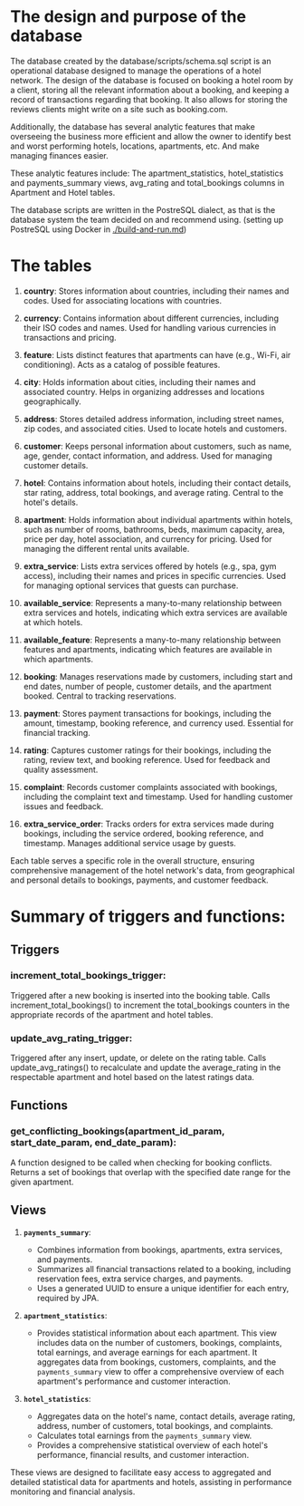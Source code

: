 # The design and purpose of the database

The database created by the database/scripts/schema.sql script is an operational database designed to manage
the operations of a hotel network. The design of the database is focused on booking a hotel room by a client,
storing all the relevant information about a booking, and keeping a record of transactions regarding that booking.
It also allows for storing the reviews clients might write on a site such as booking.com.

Additionally, the database has several analytic features that make overseeing the business more efficient and allow
the owner to identify best and worst performing hotels, locations, apartments, etc. And make managing finances easier.

These analytic features include:
The apartment_statistics, hotel_statistics and payments_summary views,
avg_rating and total_bookings columns in Apartment and Hotel tables.

The database scripts are written in the PostreSQL dialect, as that is the database system the team decided on and
recommend using. (setting up PostreSQL using Docker in [./build-and-run.md](./build-and-run.md))

# The tables

1. **country**: Stores information about countries, including their names and codes. Used for associating locations with
   countries.

2. **currency**: Contains information about different currencies, including their ISO codes and names. Used for handling
   various currencies in transactions and pricing.

3. **feature**: Lists distinct features that apartments can have (e.g., Wi-Fi, air conditioning). Acts as a catalog of
   possible features.

4. **city**: Holds information about cities, including their names and associated country. Helps in organizing addresses
   and locations geographically.

5. **address**: Stores detailed address information, including street names, zip codes, and associated cities. Used to
   locate hotels and customers.

6. **customer**: Keeps personal information about customers, such as name, age, gender, contact information, and
   address. Used for managing customer details.

7. **hotel**: Contains information about hotels, including their contact details, star rating, address, total bookings,
   and average rating. Central to the hotel's details.

8. **apartment**: Holds information about individual apartments within hotels, such as number of rooms, bathrooms, beds,
   maximum capacity, area, price per day, hotel association, and currency for pricing. Used for managing the different
   rental units available.

9. **extra_service**: Lists extra services offered by hotels (e.g., spa, gym access), including their names and prices
   in specific currencies. Used for managing optional services that guests can purchase.

10. **available_service**: Represents a many-to-many relationship between extra services and hotels, indicating which
    extra services are available at which hotels.

11. **available_feature**: Represents a many-to-many relationship between features and apartments, indicating which
    features are available in which apartments.

12. **booking**: Manages reservations made by customers, including start and end dates, number of people, customer
    details, and the apartment booked. Central to tracking reservations.

13. **payment**: Stores payment transactions for bookings, including the amount, timestamp, booking reference, and
    currency used. Essential for financial tracking.

14. **rating**: Captures customer ratings for their bookings, including the rating, review text, and booking reference.
    Used for feedback and quality assessment.

15. **complaint**: Records customer complaints associated with bookings, including the complaint text and timestamp.
    Used for handling customer issues and feedback.

16. **extra_service_order**: Tracks orders for extra services made during bookings, including the service ordered,
    booking reference, and timestamp. Manages additional service usage by guests.

Each table serves a specific role in the overall structure, ensuring comprehensive management of the hotel network's
data, from geographical and personal details to bookings, payments, and customer feedback.

# Summary of triggers and functions:

## Triggers

### increment_total_bookings_trigger:

Triggered after a new booking is inserted into the booking table.
Calls increment_total_bookings() to increment the total_bookings counters in the appropriate records of the apartment
and hotel tables.

### update_avg_rating_trigger:

Triggered after any insert, update, or delete on the rating table.
Calls update_avg_ratings() to recalculate and update the average_rating in the respectable apartment and hotel based on
the latest ratings data.

## Functions

### get_conflicting_bookings(apartment_id_param, start_date_param, end_date_param):

A function designed to be called when checking for booking conflicts.
Returns a set of bookings that overlap with the specified date range for the given apartment.

## Views
1. **`payments_summary`**:
    - Combines information from bookings, apartments, extra services, and payments.
    - Summarizes all financial transactions related to a booking, including reservation fees, extra service charges, and
      payments.
    - Uses a generated UUID to ensure a unique identifier for each entry, required by JPA.

2. **`apartment_statistics`**:
    - Provides statistical information about each apartment. This view includes data on the number of
      customers, bookings, complaints, total earnings, and average earnings for each apartment. It aggregates data from
      bookings, customers, complaints, and the `payments_summary` view to offer a comprehensive overview of each
      apartment's performance and customer interaction.

3. **`hotel_statistics`**:
    - Aggregates data on the hotel's name, contact details, average rating, address, number of customers, total
      bookings, and complaints.
    - Calculates total earnings from the `payments_summary` view.
    - Provides a comprehensive statistical overview of each hotel's performance, financial results, and customer
      interaction.

These views are designed to facilitate easy access to aggregated and detailed statistical data for apartments and
hotels, assisting in performance monitoring and financial analysis.